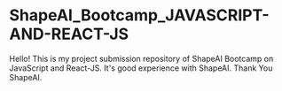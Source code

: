# ShapeAI_Bootcamp_JAVASCRIPT-AND-REACT-JS
Hello! This is my project submission repository of ShapeAI Bootcamp on JavaScript and React-JS. It's good experience with ShapeAI. Thank You ShapeAI.
